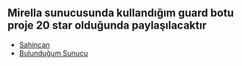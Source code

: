 ## Mirella sunucusunda kullandığım guard botu proje 20 star olduğunda paylaşılacaktır

- [Sahincan](https://discord.com/users/853235926825435146)
- [Bulunduğum Sunucu](https://discord.gg/illegalculture)

